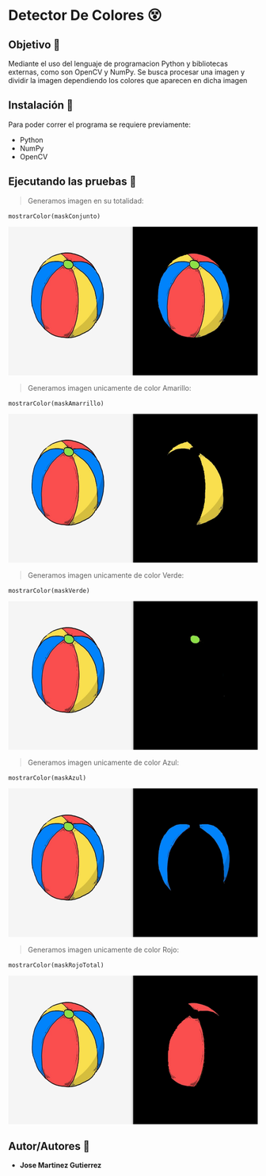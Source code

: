 # Detector De Colores :dizzy_face:

## Objetivo :dart:
Mediante el uso del lenguaje de programacion Python y bibliotecas externas, como son OpenCV y NumPy. Se busca procesar una imagen y dividir la imagen dependiendo los colores que aparecen en dicha imagen

## Instalación :wrench:
Para poder correr el programa se requiere previamente:
* Python
* NumPy
* OpenCV

## Ejecutando las pruebas :memo:
> Generamos imagen en su totalidad: 
```
mostrarColor(maskConjunto)
```
<img height="300px" width="600px" scale="50%" src="https://github.com/martinez022jose/Detector-De-Colores/blob/master/screenShotsReadMe/totalidad.PNG"/>

> Generamos imagen unicamente de color Amarillo:
```
mostrarColor(maskAmarrillo)
```
<img height="300px" width="600px" scale="50%" src="https://github.com/martinez022jose/Detector-De-Colores/blob/master/screenShotsReadMe/colorAmarillo.PNG"/>

> Generamos imagen unicamente de color Verde:

```
mostrarColor(maskVerde)
```
<img height="300px" width="600px" scale="50%" src="https://github.com/martinez022jose/Detector-De-Colores/blob/master/screenShotsReadMe/colorVerde.PNG"/>

> Generamos imagen unicamente de color Azul:
```
mostrarColor(maskAzul)
```
<img height="300px" width="600px" scale="50%" src="https://github.com/martinez022jose/Detector-De-Colores/blob/master/screenShotsReadMe/colorAzul.PNG"/>

> Generamos imagen unicamente de color Rojo:
```
mostrarColor(maskRojoTotal)
```
<img height="300px" width="600px" scale="50%" src="https://github.com/martinez022jose/Detector-De-Colores/blob/master/screenShotsReadMe/colorRojo.PNG"/>

## Autor/Autores :pushpin:
* **Jose Martinez Gutierrez**
